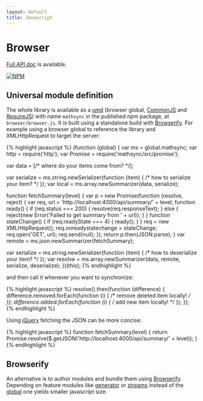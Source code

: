 ```yaml
---
layout: default
title: Javascript
---
```


# Browser

[Full API doc](/jsdoc/module-mathsync.html) is available.

[![NPM](https://nodei.co/npm/mathsync.png)](https://nodei.co/npm/mathsync/)

## Universal module definition

The whole library is available as a [umd](https://github.com/forbeslindesay/umd) (browser global, [CommonJS](http://wiki.commonjs.org/wiki/Modules/1.1) and [RequireJS](http://requirejs.org/)) with name `mathsync` in the published npm package, at `browser/browser.js`. It is built using a standalone build with [Browserify](http://browserify.org/). For example using a browser global to reference the library and XMLHttpRequest to target the server:

{% highlight javascript %}
(function (global) {
  var ms = global.mathsync;
  var http = require('http');
  var Promise = require('mathsync/src/promise');

  var data = [/* where do your items come from? */];

  var serialize = ms.string.newSerializer(function (item) {
    /* how to serialize your item? */
  });
  var local = ms.array.newSummarizer(data, serialize);

  function fetchSummary(level) {
    var p = new Promise(function (resolve, reject) {
      var req, url = 'http://localhost:4000/api/summary/' + level;
      function ready() {
        if (req.status === 200) {
          resolve(req.responseText);
        } else {
          reject(new Error('Failed to get summary from ' + url));
        }
      }
      function stateChange() {
        if (req.readyState === 4) {
          ready();
        }
      }
      req = new XMLHttpRequest();
      req.onreadystatechange = stateChange;
      req.open('GET', url);
      req.send(null);
    });
    return p.then(JSON.parse);
  }
  var remote = ms.json.newSummarizer(fetchSummary);

  var serialize = ms.string.newSerializer(function (item) {
    /* how to deserialize your item? */
  });
  var resolve = ms.array.newSummarizer(data, remote, serialize, deserialize);
})(this);
{% endhighlight %}

and then call it whenever you want to synchronize:

{% highlight javascript %}
resolve().then(function (difference) {
  difference.removed.forEach(function (i) {
    /* remove deleted item locally! */
  });
  difference.added.forEach(function (i) {
    /* add new item locally! */
  });
});
{% endhighlight %}

Using [jQuery](http://jquery.com/) fetching the JSON can be more concise:

{% highlight javascript %}
function fetchSummary(level) {
  return Promise.resolve($.getJSON('http://localhost:4000/api/summary/' + level));
}
{% endhighlight %}

## Browserify

An alternative is to author modules and bundle them using [Browserify](http://browserify.org/). Depending on feature modules like [generator](/jsdoc/generator.html) or [streams](/jsdoc/stream.html) instead of the [global](/jsdoc/module-mathsync.html) one yields smaller javascript size.
